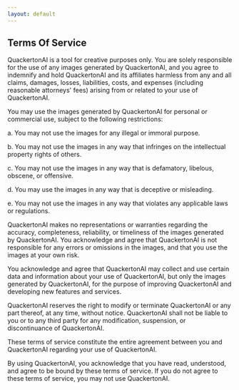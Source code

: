 ```yaml
---
layout: default
---
```


## Terms Of Service

QuackertonAI is a tool for creative purposes only. You are solely responsible for the use of any images generated by QuackertonAI, and you agree to indemnify and hold QuackertonAI and its affiliates harmless from any and all claims, damages, losses, liabilities, costs, and expenses (including reasonable attorneys' fees) arising from or related to your use of QuackertonAI.

You may use the images generated by QuackertonAI for personal or commercial use, subject to the following restrictions:

a. You may not use the images for any illegal or immoral purpose.

b. You may not use the images in any way that infringes on the intellectual property rights of others.

c. You may not use the images in any way that is defamatory, libelous, obscene, or offensive.

d. You may use the images in any way that is deceptive or misleading.

e. You may not use the images in any way that violates any applicable laws or regulations.

QuackertonAI makes no representations or warranties regarding the accuracy, completeness, reliability, or timeliness of the images generated by QuackertonAI. You acknowledge and agree that QuackertonAI is not responsible for any errors or omissions in the images, and that you use the images at your own risk.

You acknowledge and agree that QuackertonAI may collect and use certain data and information about your use of QuackertonAI, but only the images generated by QuackertonAI, for the purpose of improving QuackertonAI and developing new features and services.

QuackertonAI reserves the right to modify or terminate QuackertonAI or any part thereof, at any time, without notice. QuackertonAI shall not be liable to you or to any third party for any modification, suspension, or discontinuance of QuackertonAI.

These terms of service constitute the entire agreement between you and QuackertonAI regarding your use of QuackertonAI.

By using QuackertonAI, you acknowledge that you have read, understood, and agree to be bound by these terms of service. If you do not agree to these terms of service, you may not use QuackertonAI.
